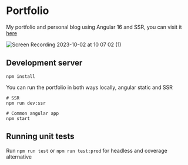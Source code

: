 # Portfolio

My portfolio and personal blog using Angular 16 and SSR, you can visit it [here](https://dsgdsr.me)

![Screen Recording 2023-10-02 at 10 07 02 (1)](https://github.com/DSGDSR/dsgdsr-portfolio/assets/9610219/143b86ff-ff39-4aba-a39f-8b560414cda8)


## Development server

```
npm install
```

You can run  the portfolio in both ways locally, angular static and SSR

```
# SSR
npm run dev:ssr

# Common angular app
npm start
```

## Running unit tests

Run `npm run test` or `npm run test:prod` for headless and coverage alternative

